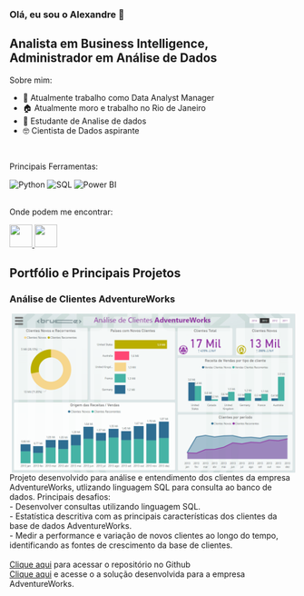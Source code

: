 ### Olá, eu sou o Alexandre 👋

## Analista em Business Intelligence,  <br> Administrador em Análise de Dados

Sobre mim:

- 🔭 Atualmente trabalho como Data Analyst Manager
- 🏠 Atualmente moro e trabalho no Rio de Janeiro
- 🌱 Estudante de Analise de dados 
- 🤓 Cientista de Dados aspirante

<br>

Principais Ferramentas:

<div>
<img align="center" alt="Python" height="40" width="40" src="https://github.com/AlexandreRodriguesFlor/Portfolio/blob/main/linguagens/python.png?raw=true">
<img align="center" alt="SQL" height="40" width="40" src="https://github.com/AlexandreRodriguesFlor/Portfolio/blob/main/linguagens/sql.png?raw=true">
<img align="center" alt="Power BI" height="40" width="40" src="https://github.com/AlexandreRodriguesFlor/Portfolio/blob/main/linguagens/power%20bi.png?raw=true">
</div>

<br>

Onde podem me encontrar:
<div>
  <a href="https://www.linkedin.com/in/alexandre-rodrigues-analista-de-dados/"> 
   <img height="40" width="40"  src="https://github.com/AlexandreRodriguesFlor/Portfolio/blob/main/social%20icons/linkedin.png?raw=true">
 </a>
  <a href="https://www.instagram.com/alexandredgod/"> 
   <img height="40" width="40"  src="https://github.com/AlexandreRodriguesFlor/Portfolio/blob/main/social%20icons/instagram.png?raw=true">
 </a>
</div>

## 

## Portfólio e Principais Projetos

### Análise de Clientes AdventureWorks
<img align="right" width="500" src="https://github.com/AlexandreRodriguesFlor/AdventureWorksPortifolio2/blob/main/IMAGENS/Captura%20de%20tela%202023-12-03%20121514.png?raw=true">
Projeto desenvolvido para análise e entendimento dos clientes da empresa AdventureWorks, utlizando linguagem SQL para consulta ao banco de dados.
Principais desafios: <br>
- Desenvolver consultas utilizando linguagem SQL.<br>
- Estatística descritiva com as principais características dos clientes da base de dados AdventureWorks.<br>
- Medir a performance e variação de novos clientes ao longo do tempo, identificando as fontes de crescimento da base de clientes.
<br>
<br>
<a href="https://github.com/AlexandreRodriguesFlor/AdventureWorksPortifolio2"> Clique aqui</a> para acessar o repositório no Github
<br>
<a href="https://app.powerbi.com/view?r=eyJrIjoiNWJjODBmOTAtYmNhMy00YjdmLTk5ZDMtMDc4NGI4NDY3YzJmIiwidCI6IjQxNGU0N2Q2LTVhNGUtNDkzZS05OWJkLTUzMTYwZjJhYWY2ZiJ9" target="_blank">Clique aqui</a> e acesse o a solução desenvolvida para a empresa AdventureWorks.




